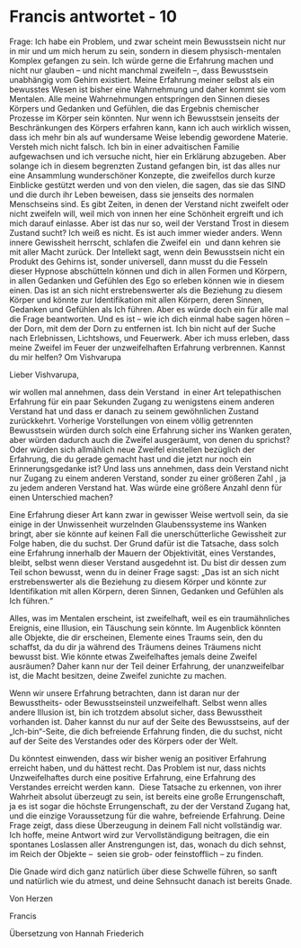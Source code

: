 # Francis antwortet - 10

Frage: Ich habe ein Problem, und zwar scheint mein Bewusstsein nicht nur in mir und um mich herum zu sein, sondern in diesem physisch-mentalen Komplex gefangen zu sein. Ich w&uuml;rde gerne die Erfahrung machen und nicht nur glauben &ndash; und nicht manchmal zweifeln &ndash;, dass Bewusstsein unabh&auml;ngig vom Gehirn existiert. Meine Erfahrung meiner selbst als ein bewusstes Wesen ist bisher eine Wahrnehmung und daher kommt sie vom Mentalen. Alle meine Wahrnehmungen entspringen den Sinnen dieses K&ouml;rpers und Gedanken und Gef&uuml;hlen, die das Ergebnis chemischer Prozesse im K&ouml;rper sein k&ouml;nnten. Nur wenn ich Bewusstsein jenseits der Beschr&auml;nkungen des K&ouml;rpers erfahren kann, kann ich auch wirklich wissen, dass ich mehr bin als auf wundersame Weise lebendig gewordene Materie. Versteh mich nicht falsch. Ich bin in einer advaitischen Familie aufgewachsen und ich versuche nicht, hier ein Erkl&auml;rung abzugeben. Aber solange ich in diesem begrenzten Zustand gefangen bin, ist das alles nur eine Ansammlung wundersch&ouml;ner Konzepte, die zweifellos durch kurze Einblicke gest&uuml;tzt werden und von den vielen, die sagen, das sie das SIND und die durch ihr Leben beweisen, dass sie jenseits des normalen Menschseins sind. Es gibt Zeiten, in denen der Verstand nicht zweifelt oder nicht zweifeln will, weil mich von innen her eine Sch&ouml;nheit ergreift und ich mich darauf einlasse. Aber ist das nur so, weil der Verstand Trost in diesem Zustand sucht? Ich wei&szlig; es nicht. Es ist auch immer wieder anders. Wenn innere Gewissheit herrscht, schlafen die Zweifel ein&nbsp; und dann kehren sie mit aller Macht zur&uuml;ck. Der Intellekt sagt, wenn dein Bewusstsein nicht ein Produkt des Gehirns ist, sonder universell, dann musst du die Fesseln dieser Hypnose absch&uuml;tteln k&ouml;nnen und dich in allen Formen und K&ouml;rpern, in allen Gedanken und Gef&uuml;hlen des Ego so erleben k&ouml;nnen wie in diesem einen. Das ist an sich nicht erstrebenswerter als die Beziehung zu diesem K&ouml;rper und k&ouml;nnte zur Identifikation mit allen K&ouml;rpern, deren Sinnen, Gedanken und Gef&uuml;hlen als Ich f&uuml;hren. Aber es w&uuml;rde doch ein f&uuml;r alle mal die Frage beantworten. Und es ist &ndash; wie ich dich einmal habe sagen h&ouml;ren &ndash; der Dorn, mit dem der Dorn zu entfernen ist. Ich bin nicht auf der Suche nach Erlebnissen, Lichtshows, und Feuerwerk. Aber ich muss erleben, dass meine Zweifel im Feuer der unzweifelhaften Erfahrung verbrennen. Kannst du mir helfen? Om Vishvarupa

Lieber Vishvarupa,

wir wollen mal annehmen, dass dein Verstand&nbsp; in einer Art telepathischen Erfahrung f&uuml;r ein paar Sekunden Zugang zu wenigstens einem anderen Verstand hat und dass er danach zu seinem gew&ouml;hnlichen Zustand zur&uuml;ckkehrt. Vorherige Vorstellungen von einem v&ouml;llig getrennten Bewusstsein w&uuml;rden durch solch eine Erfahrung sicher ins Wanken geraten, aber w&uuml;rden dadurch auch die Zweifel ausger&auml;umt, von denen du sprichst? Oder w&uuml;rden sich allm&auml;hlich neue Zweifel einstellen bez&uuml;glich der Erfahrung, die du gerade gemacht hast und die jetzt nur noch ein Erinnerungsgedanke ist? Und lass uns annehmen, dass dein Verstand nicht nur Zugang zu einem anderen Verstand, sonder zu einer gr&ouml;&szlig;eren Zahl , ja zu jedem anderen Verstand hat. Was w&uuml;rde eine gr&ouml;&szlig;ere Anzahl denn f&uuml;r einen Unterschied machen?

Eine Erfahrung dieser Art kann zwar in gewisser Weise wertvoll sein, da sie einige in der Unwissenheit wurzelnden Glaubenssysteme ins Wanken bringt, aber sie k&ouml;nnte auf keinen Fall die unersch&uuml;tterliche Gewissheit zur Folge haben, die du suchst. Der Grund daf&uuml;r ist die Tatsache, dass solch eine Erfahrung innerhalb der Mauern der Objektivit&auml;t, eines Verstandes, bleibt, selbst wenn dieser Verstand ausgedehnt ist. Du bist dir dessen zum Teil schon bewusst, wenn du in deiner Frage sagst: &bdquo;Das ist an sich nicht erstrebenswerter als die Beziehung zu diesem K&ouml;rper und k&ouml;nnte zur Identifikation mit allen K&ouml;rpern, deren Sinnen, Gedanken und Gef&uuml;hlen als Ich f&uuml;hren.&ldquo;

Alles, was im Mentalen erscheint, ist zweifelhaft, weil es ein traum&auml;hnliches Ereignis, eine Illusion, ein T&auml;uschung sein k&ouml;nnte. Im Augenblick k&ouml;nnten alle Objekte, die dir erscheinen, Elemente eines Traums sein, den du schaffst, da du dir ja w&auml;hrend des Tr&auml;umens deines Tr&auml;umens nicht bewusst bist. Wie k&ouml;nnte etwas Zweifelhaftes jemals deine Zweifel ausr&auml;umen? Daher kann nur der Teil deiner Erfahrung, der unanzweifelbar ist, die Macht besitzen, deine Zweifel zunichte zu machen. 

Wenn wir unsere Erfahrung betrachten, dann ist daran nur der Bewusstheits- oder Bewusstseinsteil unzweifelhaft. Selbst wenn alles andere Illusion ist, bin ich trotzdem absolut sicher, dass Bewusstheit vorhanden ist. Daher kannst du nur auf der Seite des Bewusstseins, auf der &bdquo;Ich-bin&ldquo;-Seite, die dich befreiende Erfahrung finden, die du suchst, nicht auf der Seite des Verstandes oder des K&ouml;rpers oder der Welt.

Du k&ouml;nntest einwenden, dass wir bisher wenig an positiver Erfahrung erreicht haben, und du h&auml;ttest recht. Das Problem ist nur, dass nichts Unzweifelhaftes durch eine positive Erfahrung, eine Erfahrung des Verstandes erreicht werden kann.&nbsp; Diese Tatsache zu erkennen, von ihrer Wahrheit absolut &uuml;berzeugt zu sein, ist bereits eine gro&szlig;e Errungenschaft, ja es ist sogar die h&ouml;chste Errungenschaft, zu der der Verstand Zugang hat, und die einzige Voraussetzung f&uuml;r die wahre, befreiende Erfahrung. Deine Frage zeigt, dass diese &Uuml;berzeugung in deinem Fall nicht vollst&auml;ndig war. Ich hoffe, meine Antwort wird zur Vervollst&auml;ndigung beitragen, die ein spontanes Loslassen aller Anstrengungen ist, das, wonach du dich sehnst, im Reich der Objekte &ndash;&nbsp; seien sie grob- oder feinstofflich &ndash; zu finden. 

Die Gnade wird dich ganz nat&uuml;rlich &uuml;ber diese Schwelle f&uuml;hren, so sanft und nat&uuml;rlich wie du atmest, und deine Sehnsucht danach ist bereits Gnade.

Von Herzen

Francis

  

&Uuml;bersetzung von Hannah Friederich

